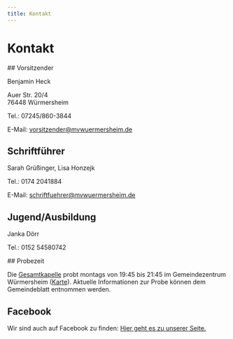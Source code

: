 ```yaml
---
title: Kontakt
---
```


# Kontakt

<div class="pure-g-r">
<div class="pure-u-1-2" markdown="1">
## Vorsitzender

Benjamin Heck

Auer Str. 20/4<br>
76448 Würmersheim

Tel.: 07245/860-3844

E-Mail: [vorsitzender@mvwuermersheim.de](mailto:vorsitzender@mvwuermersheim.de)
 

## Schriftführer

Sarah Grüßinger, Lisa Honzejk

Tel.: 0174 2041884

E-Mail: [schriftfuehrer@mvwuermersheim.de](mailto:schriftfuehrer@mvwuermersheim.de)
 

## Jugend/Ausbildung

Janka Dörr

Tel.: 0152 54580742 
</div>
<div class="pure-u-1-2" markdown="1">
## Probezeit

Die [Gesamtkapelle](/verein/) probt montags von 19:45 bis 21:45 im Gemeindezentrum Würmersheim
(<a href="https://maps.google.de/maps?q=Beethovenstr.+4,+76448+w%C3%BCrmersheim&hl=de&ie=UTF8&ll=48.937752,8.253522&spn=0.016125,0.025964&sll=48.800532,8.629761&sspn=0.032338,0.051928&t=h&hnear=Beethovenstra%C3%9Fe+4,+76448+Durmersheim&z=15" target="_blank">Karte</a>).
Aktuelle Informationen zur Probe können dem Gemeindeblatt entnommen werden.


## Facebook

Wir sind auch auf Facebook zu finden:
<a href="https://www.facebook.com/MusikvereinHarmonieWurmersheimEv" target="_blank">Hier geht es zu unserer Seite.</a>

</div>
</div>
